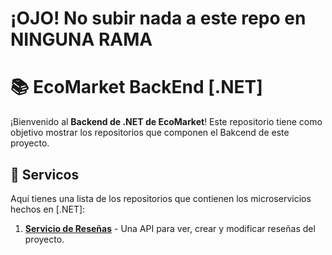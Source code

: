 # ¡OJO! No subir nada a este repo en NINGUNA RAMA

# 📚 EcoMarket BackEnd [.NET]

¡Bienvenido al **Backend de .NET de EcoMarket**! Este repositorio tiene como objetivo mostrar los repositorios que componen el Bakcend de este proyecto. 

## 🧩 Servicos

Aquí tienes una lista de los repositorios que contienen los microservicios hechos en [.NET]:

1. [**Servicio de Reseñas**](https://github.com/INNOVAPS-ARQUI-2024/ecomarket-servicio-resenias/blob/main/README.md) - Una API para ver, crear y modificar reseñas del proyecto.
